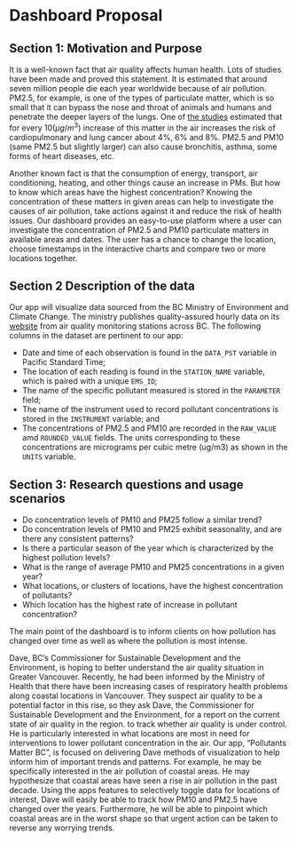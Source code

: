 # Dashboard Proposal

## Section 1:  Motivation and Purpose

It is a well-known fact that air quality affects human health. Lots of studies have been made and proved this statement. It is estimated that around seven million people die each year worldwide because of air pollution. PM2.5, for example, is one of the types of particulate matter, which is so small that it can bypass the nose and throat of animals and humans and penetrate the deeper layers of the lungs. One of [the studies](https://www.ncbi.nlm.nih.gov/pubmed/11879110) estimated that for every $10(μg/m^3)$ increase of this matter in the air increases the risk of cardiopulmonary and lung cancer about 4%, 6% and 8%. PM2.5 and PM10 (same PM2.5 but slightly larger) can also cause bronchitis, asthma, some forms of heart diseases, etc.

Another known fact is that the consumption of energy, transport, air conditioning, heating, and other things cause an increase in PMs. But how to know which areas have the highest concentration? Knowing the concentration of these matters in given areas can help to investigate the causes of air pollution, take actions against it and reduce the risk of health issues. Our dashboard provides an easy-to-use platform where a user can investigate the concentration of PM2.5 and PM10 particulate matters in available areas and dates. The user has a chance to change the location, choose timestamps in the interactive charts and compare two or more locations together.


## Section 2 Description of the data

Our app will visualize data sourced from the BC Ministry of Environment and Climate Change. The ministry publishes quality-assured hourly data on its [website](https://catalogue.data.gov.bc.ca/dataset/77eeadf4-0c19-48bf-a47a-fa9eef01f409) from air quality monitoring stations across BC. The following columns in the dataset are pertinent to our app:
- Date and time of each observation is found in the `DATA_PST` variable in Pacific Standard Time;
- The location of each reading is found in the `STATION_NAME` variable, which is paired with a unique `EMS_ID`;
- The name of the specific pollutant measured is stored in the `PARAMETER` field; 
- The name of the instrument used to record pollutant concentrations is stored in the `INSTRUMENT` variable; and
- The concentrations of PM2.5 and PM10 are recorded in the `RAW_VALUE` amd `ROUNDED_VALUE` fields. The units corresponding to these concentrations are micrograms per cubic metre (ug/m3) as shown in the `UNITS` variable.


## Section 3: Research questions and usage scenarios


- Do concentration levels of PM10 and PM25 follow a similar trend?
- Do concentration levels of PM10 and PM25 exhibit seasonality, and are there any consistent patterns?
- Is there a particular season of the year which is characterized by the highest pollution levels?
- What is the range of average PM10 and PM25 concentrations in a given year?
- What locations, or clusters of locations, have the highest concentration of pollutants? 
- Which location has the highest rate of increase in pollutant concentration?



The main point of the dashboard is to inform clients on how pollution has changed over time as well as where the pollution is most intense. 

Dave, BC’s  Commissioner for Sustainable Development and the Environment, is hoping to better understand the air quality situation in Greater Vancouver. Recently, he had been informed by the Ministry of Health that there have been increasing cases of respiratory health problems along coastal locations in Vancouver. They suspect air quality to be a potential factor in this rise, so they ask Dave, the Commissioner for Sustainable Development and the Environment, for a report on the current state of air quality in the region.  to track whether air quality is under control. He is particularly interested in what locations are most in need for interventions to lower pollutant concentration in the air. Our app, “Pollutants Matter BC”, is focused on delivering Dave methods of visualization to help inform him of important trends and patterns. For example, he may be specifically interested in the air pollution of coastal areas. He may hypothesize that coastal areas have seen a rise in air pollution in the past decade. Using the apps features to selectively toggle data for locations of interest, Dave will easily be able to track how PM10 and PM2.5 have changed over the years. Furthermore, he will be able to pinpoint which coastal areas are in the worst shape so that urgent action can be taken to reverse any worrying trends. 
